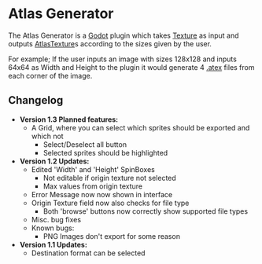 Atlas Generator
===============

The Atlas Generator is a [Godot][godot] plugin which takes [Texture][texture]
as input and outputs [AtlasTexture][atex]s according to the sizes given by the user.

For example; If the user inputs an image with sizes 128x128 and inputs 64x64 as Width and Height to the plugin
it would generate 4 [.atex][atex] files from each corner of the image.

Changelog
---------

- **Version 1.3 Planned features:**
  - A Grid, where you can select which sprites should be exported and which not
    - Select/Deselect all button
    - Selected sprites should be highlighted
- **Version 1.2 Updates:**
  - Edited 'Width' and 'Height' SpinBoxes
    - Not editable if origin texture not selected
    - Max values from origin texture
  - Error Message now now shown in interface
  - Origin Texture field now also checks for file type
    - Both 'browse' buttons now correctly show supported file types
  - Misc. bug fixes
  - Known bugs:
    - PNG Images don't export for some reason
- **Version 1.1 Updates:**
  - Destination format can be selected


[godot]: http://godotengine.org/
[texture]: http://docs.godotengine.org/en/latest/classes/class_texture.html#class-texture
[atex]: http://docs.godotengine.org/en/latest/classes/class_atlastexture.html

